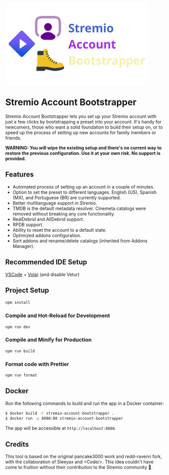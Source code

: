 ![logo](https://github.com/DryKillLogic/stremio-account-bootstrapper/blob/main/public/logo.png?raw=true)

# Stremio Account Bootstrapper

Stremio Account Bootstrapper lets you set up your Stremio account with just a few clicks by bootstrapping a preset into your account. It's handy for newcomers, those who want a solid foundation to build their setup on, or to speed up the process of setting up new accounts for family members or friends.

**WARNING: You will wipe the existing setup and there's no current way to restore the previous configuration. Use it at your own risk. No support is provided.**

## Features

- Automated process of setting up an account in a couple of minutes.
- Option to set the preset to different languages. English (US), Spanish (MX), and Portuguese (BR) are currently supported.
- Better multilanguage support in Stremio.
- TMDB is the default metadata resolver. Cinemeta catalogs were removed without breaking any core functionality.
- RealDebrid and AllDebrid support.
- RPDB support.
- Ability to reset the account to a default state.
- Optimized addons configuration.
- Sort addons and rename/delete catalogs (inherited from Addons Manager).

## Recommended IDE Setup

[VSCode](https://code.visualstudio.com/) + [Volar](https://marketplace.visualstudio.com/items?itemName=Vue.volar) (and disable Vetur)

## Project Setup

```sh
npm install
```

### Compile and Hot-Reload for Development

```sh
npm run dev
```

### Compile and Minify for Production

```sh
npm run build
```

### Format code with Prettier

```sh
npm run format
```

## Docker

Run the following commands to build and run the app in a Docker container:

```bash
$ docker build -t stremio-account-bootstrapper .
$ docker run -p 8080:80 stremio-account-bootstrapper
```

The app will be accessible at `http://localhost:8080`.

## Credits

This tool is based on the original pancake3000 work and redd-ravenn fork, with the collaboration of Sleeyax and &#60;Code/&#62;. This idea couldn't have come to fruition without their contribution to the Stremio community 🙏.
